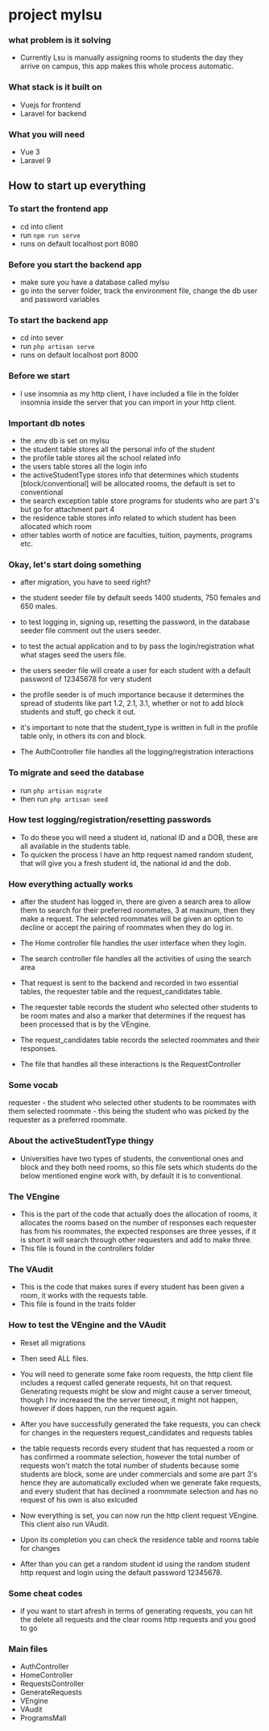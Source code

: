 # project mylsu

### what problem is it solving

- Currently Lsu is manually assigning rooms to students the day they arrive on campus, this app makes this whole process automatic.

### What stack is it built on

- Vuejs for frontend
- Laravel for backend

### What you will need

- Vue 3
- Laravel 9

## How to start up everything

### To start the frontend app

- cd into client
- run `npm run serve`
- runs on default localhost port 8080

### Before you start the backend app
- make sure you have a database called mylsu
- go into the server folder, track the environment file, change the db user and password variables

### To start the backend app

- cd into sever
- run `php artisan serve`
- runs on default localhost port 8000

### Before we start

- l use insomnia as my http client, l have included a file in the folder insomnia inside the server that you can import in your http client.

### Important db notes

- the .env db is set on mylsu
- the student table stores all the personal info of the student
- the profile table stores all the school related info
- the users table stores all the login info
- the activeStudentType stores info that determines which students [block/conventional] will be allocated rooms, the default is set to conventional
- the search exception table store programs for students who are part 3's but go for attachment part 4
- the residence table stores info related to which student has been allocated which room
- other tables worth of notice are faculties, tuition, payments, programs etc.

### Okay, let's start doing something

- after migration, you have to seed right?
- the student seeder file by default seeds 1400 students, 750 females and 650 males.
- to test logging in, signing up, resetting the password, in the database seeder file comment out the users seeder.
- to test the actual application and to by pass the login/registration what what stages seed the users file.
- the users seeder file will create a user for each student with a default password of 12345678 for very student
- the profile seeder is of much importance because it determines the spread of students like part 1.2, 2.1, 3.1, whether or not to add block students and stuff, go check it out.
- it's important to note that the student_type is written in full in the profile table only, in others its con and block.

- The AuthController file handles all the logging/registration interactions


### To migrate and seed the database
- run `php artisan migrate`
- then run `php artisan seed`

### How test logging/registration/resetting passwords

- To do these you will need a student id, national ID and a DOB, these are all available in the students table.
- To quicken the process l have an http request named random student, that will give you a fresh student id, the national id and the dob.

### How everything actually works

- after the student has logged in, there are given a search area to allow them to search for their preferred roommates, 3 at maxinum, then they make a request. The selected roommates will be given an option to decline or accept the pairing of roommates when they do log in.

- The Home controller file handles the user interface when they login.
- The search controller file handles all the activities of using the search area

- That request is sent to the backend and recorded in two essential tables, the requester table and the request_candidates table.
- The requester table records the student who selected other students to be room mates and also a marker that determines if the request has been processed that is by the VEngine.
- The request_candidates table records the selected roommates and their responses.
- The file that handles all these interactions is the RequestController

### Some vocab

requester - the student who selected other students to be roommates with them
selected roommate - this being the student who was picked by the requester as a preferred roommate.

### About the activeStudentType thingy

- Universities have two types of students, the conventional ones and block and they both need rooms, so this file sets which students do the below mentioned engine work with, by default it is to conventional.

### The VEngine

- This is the part of the code that actually does the allocation of rooms, it allocates the rooms based on the number of responses each requester has from his roommates, the expected responses are three yesses, if it is short it will search through other requesters and add to make three.
- This file is found in the controllers folder

### The VAudit

- This is the code that makes sures if every student has been given a room, it works with the requests table.
- This file is found in the traits folder

### How to test the VEngine and the VAudit

- Reset all migrations
- Then seed ALL files.
- You will need to generate some fake room requests, the http client file includes a request called generate requests, hit on that request. Generating requests might be slow and might cause a server timeout, though l hv increased the the server timeout, it might not happen, however if does happen, run the request again.

- After you have successfully generated the fake requests, you can check for changes in the requesters request_candidates and requests tables

- the table requests records every student that has requested a room or has confirmed a roommate selection,
  however the total number of requests won't match the total number of students because some students are block, some are under commercials and some are part 3's hence they are automatically excluded when we generate fake requests, and every student that has declined a roommmate selection and has no request of his own is also exlcuded

- Now everything is set, you can now run the http client request VEngine. This client also run VAudit.
- Upon its completion you can check the residence table and rooms table for changes
- After than you can get a random student id using the random student http request and login using the default password 12345678.

### Some cheat codes

- if you want to start afresh in terms of generating requests, you can hit the delete all requests and the clear rooms http requests and you good to go

### Main files

- AuthController
- HomeController
- RequestsController
- GenerateRequests
- VEngine
- VAudit
- ProgramsMall
